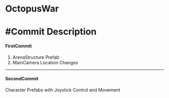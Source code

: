 # OctopusWar




#Commit Description
=======================
#### FirstCommit 
1. ArenaStructure Prefab
2. MainCamera Location Changes

-----------------------
#### SecondCommit 
Character Prefabs with Joystick Control and Movement
